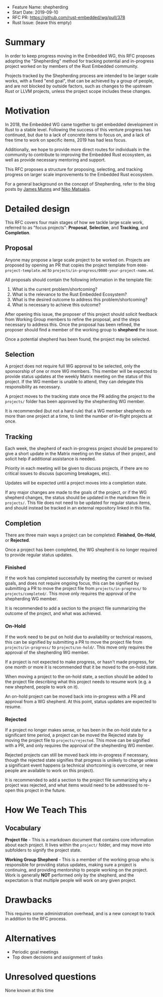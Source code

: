 - Feature Name: shepherding
- Start Date: 2019-09-10
- RFC PR: https://github.com/rust-embedded/wg/pull/378
- Rust Issue: (leave this empty)

# Summary
[summary]: #summary

In order to keep progress moving in the Embedded WG, this RFC proposes adopting the "Shepherding" method for tracking potential and in-progress project worked on by members of the Rust Embedded community.

Projects tracked by the Shepherding process are intended to be larger scale works, with a fixed "end goal", that can be achieved by a group of people, and are not blocked by outside factors, such as changes to the upstream Rust or LLVM projects, unless the project scope includes these changes.

# Motivation
[motivation]: #motivation

In 2018, the Embedded WG came together to get embedded development in Rust to a stable level. Following the success of this venture progress has continued, but due to a lack of concrete items to focus on, and a lack of free time to work on specific items, 2019 has had less focus.

Additionally, we hope to provide more direct routes for individuals in the community to contribute to improving the Embedded Rust ecosystem, as well as provide necessary mentoring and support.

This RFC proposes a structure for proposing, selecting, and tracking progress on larger scale improvements to the Embedded Rust ecosystem.

For a general background on the concept of Shepherding, refer to the blog posts by [James Munns] and [Niko Matsakis].

[James Munns]: https://jamesmunns.com/blog/shepherding-3-1/
[Niko Matsakis]: http://smallcultfollowing.com/babysteps/blog/2019/09/11/aic-shepherds-3-0/

# Detailed design
[design]: #detailed-design

This RFC covers four main stages of how we tackle large scale work, referred to as "focus projects": **Proposal**, **Selection**, and **Tracking**, and **Completion**.

## Proposal

Anyone may propose a large scale project to be worked on. Projects are proposed by opening an PR that copies the project template from `0000-project-template.md` to `projects/in-progress/0000-your-project-name.md`.

All proposals should contain the following information in the template file:

1. What is the current problem/shortcoming?
2. What is the relevance to the Rust Embedded Ecosystem?
3. What is the desired outcome to address this problem/shortcoming?
4. What is necessary to achieve this outcome?

After opening this issue, the proposer of this project should solicit feedback from Working Group members to refine the proposal, and the steps necessary to address this. Once the proposal has been refined, the proposer should find a member of the working group to **shepherd** the issue.

Once a potential shepherd has been found, the project may be selected.

## Selection

A project does not require full WG approval to be selected, only the sponsorship of one or more WG members. This member will be expected to provide status updates at the weekly Matrix meeting on the status of this project. If the WG member is unable to attend, they can delegate this responsibility as necessary.

A project moves to the tracking state once the PR adding the project to the `projects/` folder has been approved by the shepherding WG member.

It is recommended (but not a hard rule) that a WG member shepherds no more than one project at a time, to limit the number of in-flight projects at once.

## Tracking

Each week, the shepherd of each in-progress project should be prepared to give a short update in the Matrix meeting on the status of their project, and solicit help if additional assistance is needed.

Priority in each meeting will be given to discuss projects, if there are no critical issues to discuss (upcoming breakages, etc).

Updates will be expected until a project moves into a completion state.

If any major changes are made to the goals of the project, or if the WG shepherd changes, the status should be updated in the markdown file in `projects/`. This file does not need to be updated for regular status items, and should instead be tracked in an external repository linked in this file.

## Completion

There are three main ways a project can be completed: **Finished**, **On-Hold**, or **Rejected**.

Once a project has been completed, the WG shepherd is no longer required to provide regular status updates.

### Finished

If the work has completed successfully by meeting the current or revised goals, and does not require ongoing focus, this can be signified by submitting a PR to move the project file from `projects/in-progress/` to `projects/completed/`. This move only requires the approval of the shepherding WG member.

It is recommended to add a section to the project file summarizing the outcome of the project, and what was achieved.

### On-Hold

If the work need to be put on hold due to availability or technical reasons, this can be signified by submitting a PR to move the project file from `projects/in-progress/` to `projects/on-hold/`. This move only requires the approval of the shepherding WG member.

If a project is not expected to make progress, or hasn't made progress, for one month or more it is recommended that it be moved to the on-hold state.

When moving a project to the on-hold state, a section should be added to the project file describing what this project needs to resume work (e.g. a new shepherd, people to work on it).

An on-hold project can be moved back into in-progress with a PR and approval from a WG shepherd. At this point, status updates are expected to resume.

### Rejected

If a project no longer makes sense, or has been in the on-hold state for a significant time period, a project can be moved the Rejected state by moving the project file to `projects/rejected`. This move can be signified with a PR, and only requires the approval of the shepherding WG member.

Rejected projects can still be moved back into in-progress if necessary, though the rejected state signifies that progress is unlikely to change unless a significant event happens (a technical shortcoming is overcome, or new people are available to work on this project).

It is recommended to add a section to the project file summarizing why a project was rejected, and what items would need to be addressed to re-open this project in the future.


# How We Teach This
[how-we-teach-this]: #how-we-teach-this

## Vocabulary

**Project file** - This is a markdown document that contains core information about each project. It lives within the `project/` folder, and may move into subfolders to signify the project state.

**Working Group Shepherd** - This is a member of the working group who is responsible for providing status updates, making sure a project is continuing, and providing mentorship to people working on the project. Work is generally **NOT** performed only by the shepherd, and the expectation is that multiple people will work on any given project.

# Drawbacks
[drawbacks]: #drawbacks

This requires some administration overhead, and is a new concept to track in addition to the RFC process.

# Alternatives
[alternatives]: #alternatives

* Periodic goal meetings
* Top down decisions and assignment of tasks

# Unresolved questions
[unresolved]: #unresolved-questions

None known at this time
